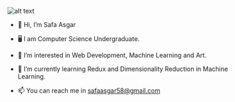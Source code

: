 ![alt text](https://cdna.artstation.com/p/assets/images/images/050/423/884/medium/mohammx-safa-final.jpg?1654803157)

- 👋 Hi, I’m Safa Asgar
- 🖥️ I am Computer Science Undergraduate.
- 👀 I’m interested in Web Development, Machine Learning and Art.
- 🌱 I’m currently learning Redux and Dimensionality Reduction in Machine Learning.

- 📫 You can reach me in safaasgar58@gmail.com
